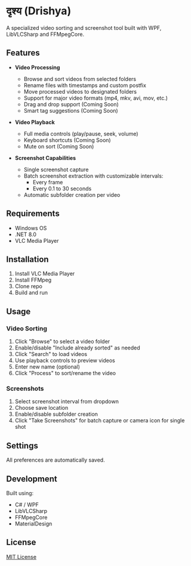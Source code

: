 # दृश्य (Drishya)

A specialized video sorting and screenshot tool built with WPF, LibVLCSharp and FFMpegCore.

## Features

- **Video Processing**
  - Browse and sort videos from selected folders
  - Rename files with timestamps and custom postfix
  - Move processed videos to designated folders
  - Support for major video formats (mp4, mkv, avi, mov, etc.)
  - Drag and drop support (Coming Soon)
  - Smart tag suggestions (Coming Soon)

- **Video Playback**
  - Full media controls (play/pause, seek, volume)
  - Keyboard shortcuts (Coming Soon)
  - Mute on sort (Coming Soon)

- **Screenshot Capabilities**
  - Single screenshot capture
  - Batch screenshot extraction with customizable intervals:
    - Every frame
    - Every 0.1 to 30 seconds
  - Automatic subfolder creation per video

## Requirements

- Windows OS
- .NET 8.0
- VLC Media Player

## Installation

1. Install VLC Media Player
2. Install FFMpeg
3. Clone repo
4. Build and run

## Usage

### Video Sorting

1. Click "Browse" to select a video folder
2. Enable/disable "Include already sorted" as needed
3. Click "Search" to load videos
4. Use playback controls to preview videos
5. Enter new name (optional)
6. Click "Process" to sort/rename the video

### Screenshots

1. Select screenshot interval from dropdown
2. Choose save location
3. Enable/disable subfolder creation
4. Click "Take Screenshots" for batch capture or camera icon for single shot

## Settings

All preferences are automatically saved.

## Development

Built using:
- C# / WPF
- LibVLCSharp
- FFMpegCore
- MaterialDesign

## License

[MIT License](LICENSE.txt)
